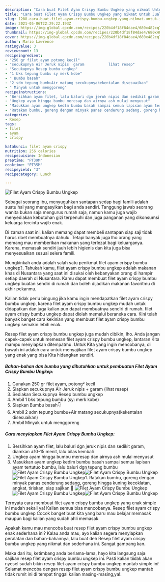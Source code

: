 ```yaml
---
description: "Cara buat Filet Ayam Crispy Bumbu Ungkep yang nikmat Untuk Jualan"
title: "Cara buat Filet Ayam Crispy Bumbu Ungkep yang nikmat Untuk Jualan"
slug: 1288-cara-buat-filet-ayam-crispy-bumbu-ungkep-yang-nikmat-untuk-jualan
date: 2021-05-06T22:29:22.193Z
image: https://img-global.cpcdn.com/recipes/220b4df18f84dae4/680x482cq70/filet-ayam-crispy-bumbu-ungkep-foto-resep-utama.jpg
thumbnail: https://img-global.cpcdn.com/recipes/220b4df18f84dae4/680x482cq70/filet-ayam-crispy-bumbu-ungkep-foto-resep-utama.jpg
cover: https://img-global.cpcdn.com/recipes/220b4df18f84dae4/680x482cq70/filet-ayam-crispy-bumbu-ungkep-foto-resep-utama.jpg
author: Mario Lawrence
ratingvalue: 3
reviewcount: 13
recipeingredient:
- "250 gr filet ayam potong kecil"
- "secukupnya Air Jeruk nipis  garam           lihat resep"
- "Secukupnya Resep bumbu ungkep"
- "1 bks tepung bumbu sy merk kobe"
- " Bumbu basah"
- "2 sdm tepung bumbuAir matang secukupnyakekentalan disesuaikan"
- " Minyak untuk menggoreng"
recipeinstructions:
- "Bersihkan ayam filet, lalu baluri dgn jeruk nipis dan sedikit garam, diamkan ±10-15 menit, lalu bilas kembali"
- "Ungkep ayam hingga bumbu meresap dan airnya ash mulai menyusut"
- "Masukkan ayam ungkep kedlm bumbu basah sampai semua lapisan ayam tertutuo bumbu, lalu baluri dgn tepung bumbu"
- "Ratakan bumbu, goreng dengan minyak panas cenderung sedang, goreng hingga kuning kecoklatan, angkat, tiriskan, siap sajikan 🤗"
categories:
- Resep
tags:
- filet
- ayam
- crispy

katakunci: filet ayam crispy 
nutrition: 256 calories
recipecuisine: Indonesian
preptime: "PT39M"
cooktime: "PT35M"
recipeyield: "3"
recipecategory: Lunch

---
```



![Filet Ayam Crispy Bumbu Ungkep](https://img-global.cpcdn.com/recipes/220b4df18f84dae4/680x482cq70/filet-ayam-crispy-bumbu-ungkep-foto-resep-utama.jpg)

Sebagai seorang ibu, menyuguhkan santapan sedap bagi famili adalah suatu hal yang mengasyikan bagi anda sendiri. Tanggung jawab seorang  wanita bukan saja mengurus rumah saja, namun kamu juga wajib menyediakan kebutuhan gizi terpenuhi dan juga panganan yang dikonsumsi keluarga tercinta wajib enak.

Di zaman  saat ini, kalian memang dapat membeli santapan siap saji tidak harus ribet membuatnya dahulu. Tetapi banyak juga lho orang yang memang mau memberikan makanan yang terlezat bagi keluarganya. Karena, memasak sendiri jauh lebih higienis dan kita juga bisa menyesuaikan sesuai selera famili. 



Mungkinkah anda adalah salah satu penikmat filet ayam crispy bumbu ungkep?. Tahukah kamu, filet ayam crispy bumbu ungkep adalah makanan khas di Nusantara yang saat ini disukai oleh kebanyakan orang di hampir setiap daerah di Nusantara. Kamu dapat membuat filet ayam crispy bumbu ungkep buatan sendiri di rumah dan boleh dijadikan makanan favoritmu di akhir pekanmu.

Kalian tidak perlu bingung jika kamu ingin mendapatkan filet ayam crispy bumbu ungkep, karena filet ayam crispy bumbu ungkep mudah untuk didapatkan dan juga kalian pun dapat membuatnya sendiri di rumah. filet ayam crispy bumbu ungkep dapat diolah memalui beraneka cara. Kini telah banyak banget cara kekinian yang membuat filet ayam crispy bumbu ungkep semakin lebih enak.

Resep filet ayam crispy bumbu ungkep juga mudah dibikin, lho. Anda jangan capek-capek untuk memesan filet ayam crispy bumbu ungkep, lantaran Kita mampu menyiapkan ditempatmu. Untuk Kita yang ingin mencobanya, di bawah ini adalah cara untuk menyajikan filet ayam crispy bumbu ungkep yang enak yang bisa Kita hidangkan sendiri.

<!--inarticleads1-->

##### Bahan-bahan dan bumbu yang dibutuhkan untuk pembuatan Filet Ayam Crispy Bumbu Ungkep:

1. Gunakan 250 gr filet ayam, potong² kecil
1. Siapkan secukupnya Air Jeruk nipis + garam           (lihat resep)
1. Sediakan Secukupnya Resep bumbu ungkep
1. Ambil 1 bks tepung bumbu (sy: merk kobe)
1. Siapkan  Bumbu basah👇
1. Ambil 2 sdm tepung bumbu+Air matang secukupnya(kekentalan disesuaikan)
1. Ambil  Minyak untuk menggoreng




<!--inarticleads2-->

##### Cara menyiapkan Filet Ayam Crispy Bumbu Ungkep:

1. Bersihkan ayam filet, lalu baluri dgn jeruk nipis dan sedikit garam, diamkan ±10-15 menit, lalu bilas kembali
1. Ungkep ayam hingga bumbu meresap dan airnya ash mulai menyusut
1. Masukkan ayam ungkep kedlm bumbu basah sampai semua lapisan ayam tertutuo bumbu, lalu baluri dgn tepung bumbu
<img src="https://img-global.cpcdn.com/steps/10fd91a27fdb9dc6/160x128cq70/filet-ayam-crispy-bumbu-ungkep-langkah-memasak-3-foto.jpg" alt="Filet Ayam Crispy Bumbu Ungkep"><img src="https://img-global.cpcdn.com/steps/eaefbb12791b1f5e/160x128cq70/filet-ayam-crispy-bumbu-ungkep-langkah-memasak-3-foto.jpg" alt="Filet Ayam Crispy Bumbu Ungkep"><img src="https://img-global.cpcdn.com/steps/6bdc9fd2c805bf50/160x128cq70/filet-ayam-crispy-bumbu-ungkep-langkah-memasak-3-foto.jpg" alt="Filet Ayam Crispy Bumbu Ungkep">1. Ratakan bumbu, goreng dengan minyak panas cenderung sedang, goreng hingga kuning kecoklatan, angkat, tiriskan, siap sajikan 🤗
<img src="https://img-global.cpcdn.com/steps/a1ab920b78c556e3/160x128cq70/filet-ayam-crispy-bumbu-ungkep-langkah-memasak-4-foto.jpg" alt="Filet Ayam Crispy Bumbu Ungkep"><img src="https://img-global.cpcdn.com/steps/4ab001c4dd0ea17e/160x128cq70/filet-ayam-crispy-bumbu-ungkep-langkah-memasak-4-foto.jpg" alt="Filet Ayam Crispy Bumbu Ungkep"><img src="https://img-global.cpcdn.com/steps/bb00297be1f72679/160x128cq70/filet-ayam-crispy-bumbu-ungkep-langkah-memasak-4-foto.jpg" alt="Filet Ayam Crispy Bumbu Ungkep">



Ternyata cara membuat filet ayam crispy bumbu ungkep yang enak simple ini mudah sekali ya! Kalian semua bisa mencobanya. Resep filet ayam crispy bumbu ungkep Cocok banget buat kita yang baru mau belajar memasak maupun bagi kalian yang sudah ahli memasak.

Apakah kamu mau mencoba buat resep filet ayam crispy bumbu ungkep enak sederhana ini? Kalau anda mau, ayo kalian segera menyiapkan peralatan dan bahan-bahannya, lalu buat deh Resep filet ayam crispy bumbu ungkep yang nikmat dan sederhana ini. Sangat gampang kan. 

Maka dari itu, ketimbang anda berlama-lama, hayo kita langsung saja sajikan resep filet ayam crispy bumbu ungkep ini. Pasti kalian tiidak akan nyesel sudah bikin resep filet ayam crispy bumbu ungkep mantab simple ini! Selamat mencoba dengan resep filet ayam crispy bumbu ungkep mantab tidak rumit ini di tempat tinggal kalian masing-masing,ya!.

